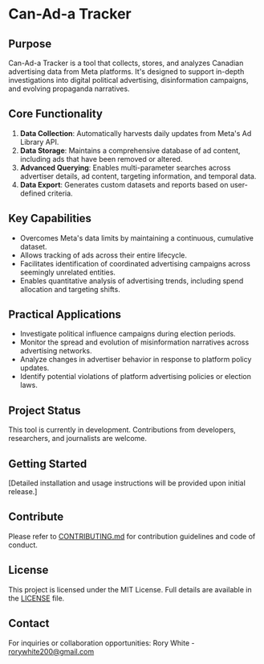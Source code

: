 # Can-Ad-a Tracker

## Purpose
Can-Ad-a Tracker is a tool that collects, stores, and analyzes Canadian advertising data from Meta platforms. It's designed to support in-depth investigations into digital political advertising, disinformation campaigns, and evolving propaganda narratives.

## Core Functionality
1. **Data Collection**: Automatically harvests daily updates from Meta's Ad Library API.
2. **Data Storage**: Maintains a comprehensive database of ad content, including ads that have been removed or altered.
3. **Advanced Querying**: Enables multi-parameter searches across advertiser details, ad content, targeting information, and temporal data.
4. **Data Export**: Generates custom datasets and reports based on user-defined criteria.

## Key Capabilities
- Overcomes Meta's data limits by maintaining a continuous, cumulative dataset.
- Allows tracking of ads across their entire lifecycle.
- Facilitates identification of coordinated advertising campaigns across seemingly unrelated entities.
- Enables quantitative analysis of advertising trends, including spend allocation and targeting shifts.

## Practical Applications
- Investigate political influence campaigns during election periods.
- Monitor the spread and evolution of misinformation narratives across advertising networks.
- Analyze changes in advertiser behavior in response to platform policy updates.
- Identify potential violations of platform advertising policies or election laws.

## Project Status
This tool is currently in development. Contributions from developers, researchers, and journalists are welcome.

## Getting Started
[Detailed installation and usage instructions will be provided upon initial release.]

## Contribute
Please refer to [CONTRIBUTING.md](CONTRIBUTING.md) for contribution guidelines and code of conduct.

## License
This project is licensed under the MIT License. Full details are available in the [LICENSE](LICENSE) file.

## Contact
For inquiries or collaboration opportunities:
Rory White - rorywhite200@gmail.com
